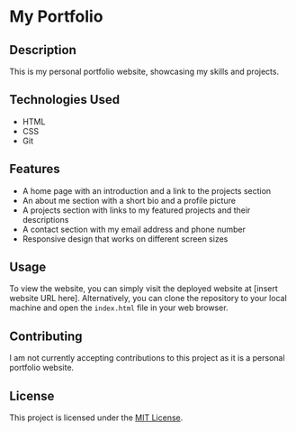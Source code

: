 <!DOCTYPE html>
<html>
  <body>
    <h1>My Portfolio</h1>
    <h2>Description</h2>
    <p>This is my personal portfolio website, showcasing my skills and projects.</p>
    <h2>Technologies Used</h2>
    <ul>
      <li>HTML</li>
      <li>CSS</li>
      <li>Git</li>
    </ul>
    <h2>Features</h2>
    <ul>
      <li>A home page with an introduction and a link to the projects section</li>
      <li>An about me section with a short bio and a profile picture</li>
      <li>A projects section with links to my featured projects and their descriptions</li>
      <li>A contact section with my email address and phone number</li>
      <li>Responsive design that works on different screen sizes</li>
    </ul>
    <h2>Usage</h2>
    <p>To view the website, you can simply visit the deployed website at [insert website URL here]. Alternatively, you can clone the repository to your local machine and open the <code>index.html</code> file in your web browser.</p>
    <h2>Contributing</h2>
    <p>I am not currently accepting contributions to this project as it is a personal portfolio website.</p>
    <h2>License</h2>
    <p>This project is licensed under the <a href="https://opensource.org/licenses/MIT">MIT License</a>.</p>
  </body>
</html>
